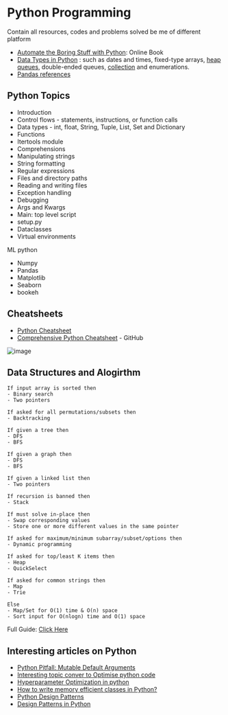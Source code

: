 # Python Programming
Contain all resources, codes and problems solved be me of different platform

  
* [Automate the Boring Stuff with Python](https://automatetheboringstuff.com/): Online Book
* [Data Types in Python](https://docs.python.org/3/library/datatypes.html) : such as dates and times, fixed-type arrays, [heap queues](https://docs.python.org/3/library/heapq.html#heapq.heapify), double-ended queues, [collection](https://docs.python.org/3/library/collections.html) and enumerations.
* [Pandas references](https://pandas.pydata.org/docs/reference/index.html)

## Python Topics 
* Introduction 
* Control flows - statements, instructions, or function calls
* Data types - int, float, String, Tuple, List, Set and Dictionary
* Functions  
* Itertools module
* Comprehensions
* Manipulating strings
* String formatting
* Regular expressions
* Files and directory paths
* Reading and writing files
* Exception handling
* Debugging
* Args and Kwargs
* Main: top level script
* setup.py
* Dataclasses
* Virtual environments

ML python
* Numpy
* Pandas
* Matplotlib
* Seaborn
* bookeh


## Cheatsheets

* [Python Cheatsheet](https://www.pythoncheatsheet.org)
* [Comprehensive Python Cheatsheet](https://github.com/gto76/python-cheatsheet) - GitHub

![image](https://user-images.githubusercontent.com/67424390/180626751-4453b296-c303-4530-86cd-a17ac26bf804.png)


## Data Structures and Alogirthm


```
If input array is sorted then
- Binary search
- Two pointers

If asked for all permutations/subsets then
- Backtracking

If given a tree then
- DFS
- BFS

If given a graph then
- DFS
- BFS

If given a linked list then
- Two pointers

If recursion is banned then
- Stack

If must solve in-place then
- Swap corresponding values
- Store one or more different values in the same pointer

If asked for maximum/minimum subarray/subset/options then
- Dynamic programming

If asked for top/least K items then
- Heap
- QuickSelect

If asked for common strings then
- Map
- Trie

Else
- Map/Set for O(1) time & O(n) space
- Sort input for O(nlogn) time and O(1) space
```

Full Guide: [Click Here](https://github.com/vg11072001/Python-programming/tree/main/DSA%20Python)





## Interesting articles on Python
* [Python Pitfall: Mutable Default Arguments](https://towardsdatascience.com/python-pitfall-mutable-default-arguments-9385e8265422)
* [Interesting topic conver to Optimise python code](https://www.softformance.com/blog/how-to-speed-up-python-code/)
* [Hyperparameter Optimization in python](https://www.activestate.com/blog/top-10-tools-for-hyperparameter-optimization-in-python/)
* [How to write memory efficient classes in Python?](https://www.geeksforgeeks.org/how-to-write-memory-efficient-classes-in-python/)
* [Python Design Patterns](https://python-patterns.guide/)
* [Design Patterns in Python](https://refactoring.guru/design-patterns/python)
